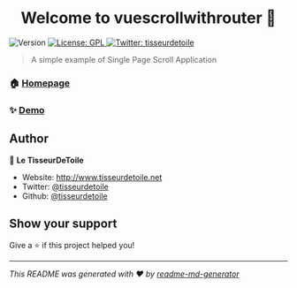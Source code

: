 <h1 align="center">Welcome to vuescrollwithrouter 👋</h1>
<p>
  <img alt="Version" src="https://img.shields.io/badge/version-1.0.0-blue.svg?cacheSeconds=2592000" />
  <a href="#" target="_blank">
    <img alt="License: GPL" src="https://img.shields.io/badge/License-GPL-yellow.svg" />
  </a>
  <a href="https://twitter.com/tisseurdetoile" target="_blank">
    <img alt="Twitter: tisseurdetoile" src="https://img.shields.io/twitter/follow/tisseurdetoile.svg?style=social" />
  </a>
</p>

> A simple example of Single Page Scroll Application

### 🏠 [Homepage](https://github.com/tisseurdetoile/vuescrollwithrouter)

### ✨ [Demo](http://github.tisseurdetoile.net/vuescrollwithrouter/)

## Author

👤 **Le TisseurDeToile**

* Website: http://www.tisseurdetoile.net
* Twitter: [@tisseurdetoile](https://twitter.com/tisseurdetoile)
* Github: [@tisseurdetoile](https://github.com/tisseurdetoile)

## Show your support

Give a ⭐️ if this project helped you!

***
_This README was generated with ❤️ by [readme-md-generator](https://github.com/kefranabg/readme-md-generator)_